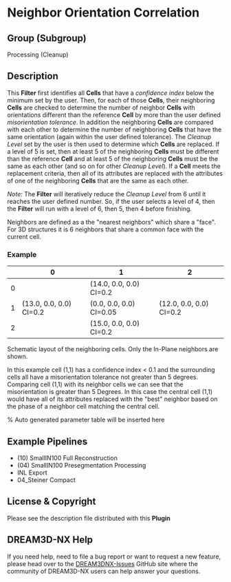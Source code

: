 # Neighbor Orientation Correlation

## Group (Subgroup)

Processing (Cleanup)

## Description

This **Filter** first identifies all **Cells** that have a *confidence index* below the minimum set by the user.  Then, for each of those **Cells**, their neighboring **Cells** are checked to determine the number of neighbor **Cells** with orientations different than the reference **Cell** by more than the user defined *misorientation tolerance*.  In addition the neighboring **Cells** are compared with each other to determine the number of neighboring **Cells** that have the same orientation (again within the user defined tolerance). The *Cleanup Level* set by the user is then used to determine which **Cells** are replaced.  If a level of 5 is set, then at least 5 of the neighboring **Cells** must be different than the reference **Cell** and at least 5 of the neighboring **Cells** must be the same as each other (and so on for other *Cleanup Level*). If a **Cell** meets the replacement criteria, then all of its attributes are replaced with the attributes of one of the neighboring **Cells** that are the same as each other.

*Note:* The **Filter** will iteratively reduce the *Cleanup Level* from 6 until it reaches the user defined number. So, if the user selects a level of 4, then the **Filter** will run with a level of 6, then 5, then 4 before finishing.

Neighbors are defined as a the "nearest neighbors" which share a "face". For 3D structures it is 6 neighbors that share a common face with the current cell.

### Example

|   | 0 | 1 | 2 |
|---|---|---|---|
| 0 |   | (14.0, 0.0, 0.0) CI=0.2 |  |
| 1 | (13.0, 0.0, 0.0) CI=0.2   | (0.0, 0.0, 0.0) CI=0.05 | (12.0, 0.0, 0.0) CI=0.2 |
| 2 |   | (15.0, 0.0, 0.0) CI=0.2 |   |

Schematic layout of the neighboring cells. Only the In-Plane neighbors are shown.

In this example cell (1,1) has a confidence index < 0.1 and the surrounding cells all have a misorientation tolerance not greater than 5 degrees. Comparing cell (1,1) with its neighbor cells we can see that the misorientation is greater than 5 Degrees. In this case the central cell (1,1) would have all of its attributes replaced with the "best" neighbor based on the phase of a neighbor cell matching the central cell.

% Auto generated parameter table will be inserted here

## Example Pipelines

+ (10) SmallIN100 Full Reconstruction
+ (04) SmallIN100 Presegmentation Processing
+ INL Export
+ 04_Steiner Compact

## License & Copyright

Please see the description file distributed with this **Plugin**

## DREAM3D-NX Help

If you need help, need to file a bug report or want to request a new feature, please head over to the [DREAM3DNX-Issues](https://github.com/BlueQuartzSoftware/DREAM3DNX-Issues/discussions) GitHub site where the community of DREAM3D-NX users can help answer your questions.
